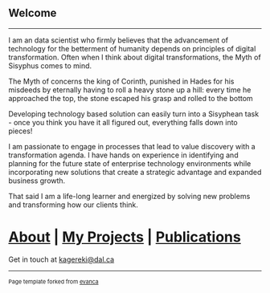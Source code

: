 ## Welcome

---

I am an data scientist who firmly believes that the advancement of technology for the betterment of humanity depends on principles of digital transformation. Often when I think about digital transformations, the Myth of Sisyphus comes to mind.

The Myth of concerns the king of Corinth, punished in Hades for his misdeeds by eternally having to roll a heavy stone up a hill: every time he approached the top, the stone escaped his grasp and rolled to the bottom

Developing technology based solution can easily turn into a Sisyphean task - once you think you have it all figured out, everything falls down into pieces!

I am passionate to engage in processes that lead to value discovery with a transformation agenda. I have hands on experience in identifying and planning for the future state of enterprise technology environments while incorporating new solutions that create a strategic advantage and expanded business growth.

That said I am a life-long learner and energized by solving new problems and transforming how our clients think.



# [About](http://example.com/) | [My Projects](https://em-kagereki.github.io/Kagereki/sample_page) | [Publications](/pdf/sample_presentation.pdf) 


Get in touch at kagereki@dal.ca



---
<p style="font-size:11px">Page template forked from <a href="https://github.com/evanca/quick-portfolio">evanca</a></p>
<!-- Remove above link if you don't want to attibute -->
